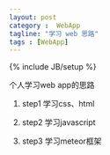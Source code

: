 ```yaml
---
layout: post
category :  WebApp
tagline: "学习 web 思路"
tags : [WebApp]
---
```

{% include JB/setup %}

个人学习web app的思路


1. step1
学习css、html

2. step2
学习javascript

3. step3
学习meteor框架


